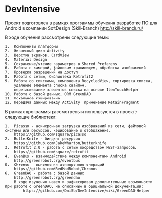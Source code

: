 # DevIntensive

Проект подготовлен в рамках программы обучения разработке ПО для Android в компании SoftDesign (Skill-Branch) 
http://skill-branch.ru/

В ходе обучения рассмотрены следующие темы:
````
1.  Компоненты платформы
2.  Жизненный цикл Activity
3.  Верстка экранов, CardView
4.  Material Design
5.  Сохранение/чтение параметров в Shared Preferens
6.  Работа с камерой, файловым хранилищем, обработка изображений
7.  Проверка разрешений на доступ
8.  Работа с сетью, библиотека Retrofit2
9.  Работа со списками, компоненты RecycledView, сортировка списка, 
    удаление элемента списка свайпом, 
    перетаскивание элементов списка на основе ItemTouchHelper
10. Работа с базой данных, ORM GreenDAO
11. Локальное кэширование
12. Передача данных между Activity, применение RetainFragment
````

В рамках программы рассмотрены и используются в проекте следующие библиотеки:
````
1.  Picasso - асинхронная загрузка изображений из сети, файловой системы или ресурсов, кэширование и отображение.
    https://github.com/square/picasso
2.  ButterKnife - биндинг ресурсов.
    https://github.com/JakeWharton/butterknife
3.  Retrofit 2.0 - работа с сетью посредством REST-запросов. 
    https://github.com/square/retrofit
4.  EvenBus - взаимодействие между компонентами Android
    http://greenrobot.org/eventbus
5.  Chronos - выполнения асинхронных операций
    https://github.com/RedMadRobot/Chronos
6.  GreenDAO - работа с базой данных
    http://greenrobot.org/greendao
    В ходе изучения нашел и зафиксировал дополнительные возможности при работе с GreenDAO, не описанные в официальной документации:
        https://github.com/DmiSb/DevIntensive/wiki/GreenDAO-Helper
````
